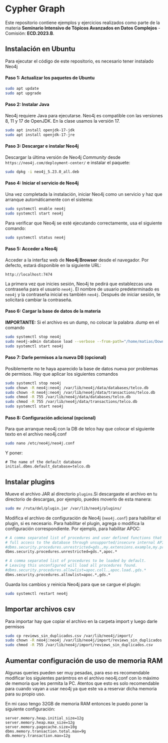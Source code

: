 # Cypher Graph

Este repositorio contiene ejemplos y ejercicios realizados como parte de la materia **Seminario Intensivo de Tópicos Avanzados en Datos Complejos** - Comisión: **ECD.2023.B**. 

## Instalación en Ubuntu

Para ejecutar el código de este repositorio, es necesario tener instalado Neo4j

#### Paso 1: Actualizar los paquetes de Ubuntu

```bash
sudo apt update 
sudo apt upgrade
```

#### Paso 2: Instalar Java

Neo4j requiere Java para ejecutarse. Neo4j es compatible con las versiones 8, 11 y 17 de OpenJDK. En la clase usamos la versión 17.

```bash
sudo apt install openjdk-17-jdk
sudo apt install openjdk-17-jre
```

#### Paso 3: Descargar e instalar Neo4j

Descargar la última versión de Neo4j *Community* desde `https://neo4j.com/deployment-center/` e instalar el paquete:

```bash
sudo dpkg -i neo4j_5.23.0_all.deb
```

#### Paso 4: Iniciar el servicio de Neo4j

Una vez completada la instalación, iniciar Neo4j como un servicio y haz que arranque automáticamente con el sistema:

```bash
sudo systemctl enable neo4j
sudo systemctl start neo4j
```

Para verificar que Neo4j se esté ejecutando correctamente, usa el siguiente comando:

```bash
sudo systemctl status neo4j
```

#### Paso 5: Acceder a Neo4j

Acceder a la interfaz web de **Neo4j Browser** desde el navegador. Por defecto, estará disponible en la siguiente URL:

```
http://localhost:7474
```

La primera vez que inicies sesión, Neo4j te pedirá que establezcas una contraseña para el usuario `neo4j`. El nombre de usuario predeterminado es `neo4j` y la contraseña inicial es también `neo4j`. Después de iniciar sesión, te solicitará cambiar la contraseña.

#### Paso 6: Cargar la base de datos de la materia

**IMPORTANTE:** Si el archivo es un dump, no colocar la palabra .dump en el comando

```bash
sudo systemctl stop neo4j
sudo neo4j-admin database load --verbose --from-path="/home/matias/Downloads/" telco.db
sudo systemctl start neo4j
```

#### Paso 7: Darle permisos a la nueva DB (opcional)

Posiblemente no te haya aparecido la base de datos nueva por problemas de permisos. Hay que aplicar los siguientes comandos

```bash
sudo systemctl stop neo4j
sudo chown -R neo4j:neo4j /var/lib/neo4j/data/databases/telco.db
sudo chown -R neo4j:neo4j /var/lib/neo4j/data/transactions/telco.db
sudo chmod -R 755 /var/lib/neo4j/data/databases/telco.db
sudo chmod -R 755 /var/lib/neo4j/data/transactions/telco.db
sudo systemctl start neo4j
```

#### Paso 8: Configuración adicional (opcional)

Para que arranque neo4j con la DB de telco hay que colocar el siguiente texto en el archivo neo4j.conf

```bash
sudo nano /etc/neo4j/neo4j.conf
```

Y poner:

```
# The name of the default database
initial.dbms.default_database=telco.db
```

## Instalar plugins

Mueve el archivo JAR al directorio `plugins`.Si descargaste el archivo en tu directorio de descargas, por ejemplo, puedes moverlo de esta manera:

```bash
sudo mv /ruta/del/plugin.jar /var/lib/neo4j/plugins/
```

Modifica el archivo de configuración de Neo4j (`neo4j.conf`) para habilitar el plugin, si es necesario. Para habilitar el plugin, agrega o modifica la configuración correspondiente. Por ejemplo, para habilitar APOC:

```bash
# A comma separated list of procedures and user defined functions that are allowed
# full access to the database through unsupported/insecure internal APIs.
#dbms.security.procedures.unrestricted=gds.,my.extensions.example,my.procedures.
dbms.security.procedures.unrestricted=gds.*,apoc.*

# A comma separated list of procedures to be loaded by default.
# Leaving this unconfigured will load all procedures found.
#dbms.security.procedures.allowlist=apoc.coll.,apoc.load.,gds.*
dbms.security.procedures.allowlist=apoc.*,gds.*
```

Guarda los cambios y reinicia Neo4j para que se cargue el plugin:

```bash
sudo systemctl restart neo4j
```

## Importar archivos csv

Para importar hay que copiar el archivo en la carpeta import y luego darle permisos

```bash
sudo cp reviews_sin_duplicados.csv /var/lib/neo4j/import/
sudo chown -R neo4j:neo4j /var/lib/neo4j/import/reviews_sin_duplicados.csv
sudo chmod -R 755 /var/lib/neo4j/import/reviews_sin_duplicados.csv
```

## Aumentar configuración de uso de memoria RAM

Algunas queries pueden ser muy pesadas, para eso es recomendable modificar los siguientes parámtros en el archivo neo4j.conf con lo máximo de memoria que les permita la PC. Atentos que esto es solo recomendable para cuando vayan a usar neo4j ya que este va a reservar dicha memoria para su propio uso.

En mi caso tengo 32GB de memoria RAM entonces le puedo poner la siguiente configuración:

```
server.memory.heap.initial_size=12g
server.memory.heap.max_size=12g
server.memory.pagecache.size=10g
dbms.memory.transaction.total.max=9g
db.memory.transaction.max=12g
```